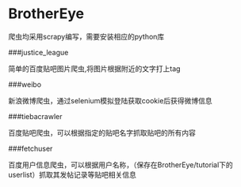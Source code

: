 BrotherEye
==========

爬虫均采用scrapy编写，需要安装相应的python库

###justice_league

简单的百度贴吧图片爬虫,将图片根据附近的文字打上tag

###weibo

新浪微博爬虫，通过selenium模拟登陆获取cookie后获得微博信息

###tiebacrawler

百度贴吧爬虫，可以根据指定的贴吧名字抓取贴吧的所有内容

###fetchuser

百度用户信息爬虫，可以根据用户名称，（保存在BrotherEye/tutorial下的userlist）抓取其发帖记录等贴吧相关信息